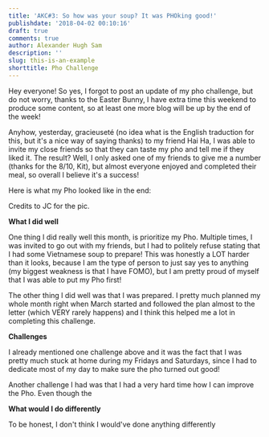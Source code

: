 ```yaml
---
title: 'AKC#3: So how was your soup? It was PHOking good!'
publishdate: '2018-04-02 00:10:16'
draft: true
comments: true
author: Alexander Hugh Sam
description: ''
slug: this-is-an-example
shorttitle: Pho Challenge
---
```

Hey everyone! So yes, I forgot to post an update of my pho challenge, but do not worry, thanks to the Easter Bunny, I have extra time this weekend to produce some content, so at least one more blog will be up by the end of the week!

Anyhow, yesterday, gracieuseté (no idea what is the English traduction for this, but it's a nice way of saying thanks) to my friend Hai Ha, I was able to invite my close friends so that they can taste my pho and tell me if they liked it. The result? Well, I only asked one of my friends to give me a number (thanks for the 8/10, Kit), but almost everyone enjoyed and completed their meal, so overall I believe it's a success! 

Here is what my Pho looked like in the end:



Credits to JC for the pic.

**What I did well**

One thing I did really well this month, is prioritize my Pho. Multiple times, I was invited to go out with my friends, but I had to politely refuse stating that I had some Vietnamese soup to prepare! This was honestly a LOT harder than it looks, because I am the type of person to just say yes to anything (my biggest weakness is that I have FOMO), but I am pretty proud of myself that I was able to put my Pho first!

The other thing I did well was that I was prepared. I pretty much planned my whole month right when March started and followed the plan almost to the letter (which VERY rarely happens) and I think this helped me a lot in completing this challenge.

**Challenges**

I already mentioned one challenge above and it was the fact that I was pretty much stuck at home during my Fridays and Saturdays, since I had to dedicate most of my day to make sure the pho turned out good!

Another challenge I had was that I had a very hard time how I can improve the Pho. Even though the 

**What would I do differently**

To be honest, I don't think I would've done anything differently
